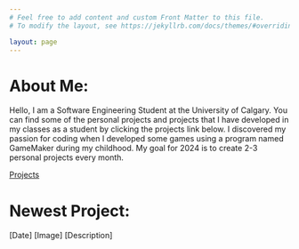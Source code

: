 ```yaml
---
# Feel free to add content and custom Front Matter to this file.
# To modify the layout, see https://jekyllrb.com/docs/themes/#overriding-theme-defaults

layout: page
---
```

# About Me:
Hello, I am a Software Engineering Student at the University of Calgary. You can find some of the personal projects and projects that I have developed
    in my classes as a student by clicking the projects link below. I discovered my passion for coding when I developed some games using a program named GameMaker during my childhood. My goal for 2024 is to create 2-3 personal projects every month.


[Projects](/projects/)


# Newest Project:
[Date]
[Image]
[Description]
